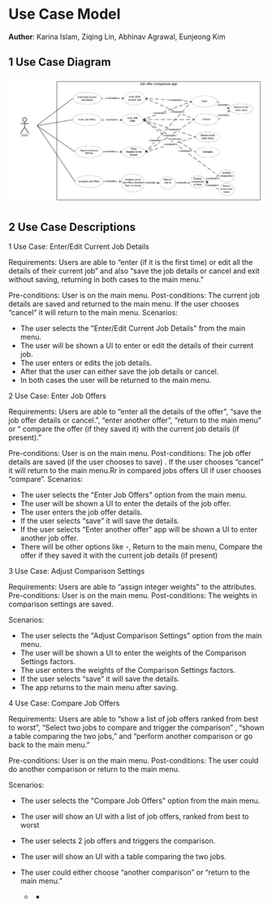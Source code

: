 ﻿ # Use Case Model




**Author**: Karina Islam, Ziqing Lin, Abhinav Agrawal, Eunjeong Kim


## 1 Use Case Diagram


  
![use case model](../images/Use_Case_Diagram.png)


## 2 Use Case Descriptions


1 Use Case: Enter/Edit Current Job Details


Requirements: Users are able to “enter (if it is the first time) or edit all the details of their current job” and also “save the job details or cancel and exit without saving, returning in both cases to the main menu.”


Pre-conditions: User is on the main menu.
Post-conditions: The current job details are saved and returned to the main menu. If the user chooses “cancel” it will return to the main menu.
Scenarios:
* The user selects the "Enter/Edit Current Job Details" from the main menu. 
* The user will be shown a UI to enter or edit the details of their current job. 
* The user enters or edits the job details. 
* After that the user can either save the job details or cancel. 
* In both cases the user will be returned to the main menu. 






2 Use Case: Enter Job Offers


Requirements: Users are able to “enter all the details of the offer”, “save the job offer details or cancel.”, “enter another offer”,  “return to the main menu” or “ compare the offer (if they saved it) with the current job details (if present).”


Pre-conditions: User is on the main menu.
Post-conditions: The job offer details are saved (if the user chooses to save) . If the user chooses “cancel” it will return to the main menu.Rr in compared jobs offers UI if user chooses “compare”.
Scenarios:
* The user selects the "Enter Job Offers" option from the main menu.
* The user will be shown a UI to enter  the details of the job offer. 
* The user enters  the job offer details. 
* If the user selects “save” it will save the details.
* If the user selects “Enter another offer” app will be shown a UI to enter another job offer. 
* There will be other options like -, Return to the main menu, Compare the offer if they saved it with the current job details (if present)






3 Use Case: Adjust Comparison Settings


Requirements: Users are able to “assign integer weights” to the attributes. 
Pre-conditions: User is on the main menu.
Post-conditions: The weights in comparison settings are saved.


Scenarios:
* The user selects the "Adjust Comparison Settings" option from the main menu.
* The user will be shown a UI to enter the weights of the Comparison Settings factors.
* The user enters the weights of the Comparison Settings factors.
* If the user selects “save” it will save the details.
* The app returns to the main menu after saving.






4 Use Case: Compare Job Offers


Requirements: Users are able to “show a list of job offers ranked from best to worst”, “Select two jobs to compare and trigger the comparison” , “shown a table comparing the two jobs,” and “perform another comparison or go back to the main menu.”


Pre-conditions: User is on the main menu.
Post-conditions: The user could do another comparison or return to the main menu.


Scenarios:
* The user selects the "Compare Job Offers" option from the main menu.
* The user will show an UI with a list of job offers, ranked from best to worst
* The user selects 2 job offers and triggers the comparison.
* The user will show an UI with a table comparing the two jobs.
* The user could either choose “another comparison” or “return to the main menu.”






   *    *